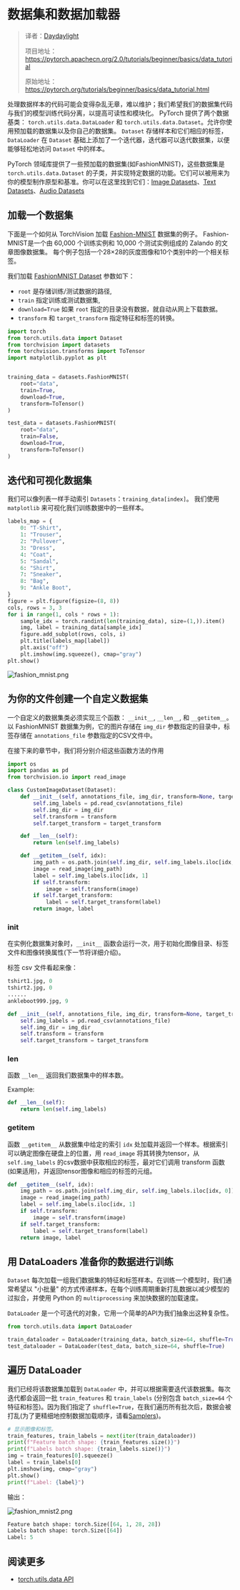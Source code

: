 # 数据集和数据加载器

> 译者：[Daydaylight](https://github.com/Daydaylight)
>
> 项目地址：<https://pytorch.apachecn.org/2.0/tutorials/beginner/basics/data_tutorial>
>
> 原始地址：<https://pytorch.org/tutorials/beginner/basics/data_tutorial.html>

处理数据样本的代码可能会变得杂乱无章，难以维护；我们希望我们的数据集代码与我们的模型训练代码分离，以提高可读性和模块化。
PyTorch 提供了两个数据基类： ``torch.utils.data.DataLoader`` 和 ``torch.utils.data.Dataset``。允许你使用预加载的数据集以及你自己的数据集。
``Dataset`` 存储样本和它们相应的标签，``DataLoader`` 在 ``Dataset`` 基础上添加了一个迭代器，迭代器可以迭代数据集，以便能够轻松地访问 ``Dataset`` 中的样本。

PyTorch 领域库提供了一些预加载的数据集(如FashionMNIST)，这些数据集是 ``torch.utils.data.Dataset`` 的子类，并实现特定数据的功能。它们可以被用来为你的模型制作原型和基准。你可以在这里找到它们：[Image Datasets](https://pytorch.org/vision/stable/datasets.html)、[Text Datasets](https://pytorch.org/text/stable/datasets.html)、[Audio Datasets](https://pytorch.org/audio/stable/datasets.html)

## 加载一个数据集

下面是一个如何从 TorchVision 加载 [Fashion-MNIST](https://research.zalando.com/project/fashion_mnist/fashion_mnist/) 数据集的例子。
Fashion-MNIST是一个由 60,000 个训练实例和 10,000 个测试实例组成的 Zalando 的文章图像数据集。
每个例子包括一个28×28的灰度图像和10个类别中的一个相关标签。

我们加载 [FashionMNIST Dataset](https://pytorch.org/vision/stable/datasets.html#fashion-mnist) 参数如下：

- ``root`` 是存储训练/测试数据的路径,
- ``train`` 指定训练或测试数据集,
- ``download=True`` 如果 ``root`` 指定的目录没有数据，就自动从网上下载数据。
- ``transform`` 和 ``target_transform`` 指定特征和标签的转换。

```py
import torch
from torch.utils.data import Dataset
from torchvision import datasets
from torchvision.transforms import ToTensor
import matplotlib.pyplot as plt


training_data = datasets.FashionMNIST(
    root="data",
    train=True,
    download=True,
    transform=ToTensor()
)

test_data = datasets.FashionMNIST(
    root="data",
    train=False,
    download=True,
    transform=ToTensor()
)
```

## 迭代和可视化数据集

我们可以像列表一样手动索引 ``Datasets``：``training_data[index]``。
我们使用 ``matplotlib`` 来可视化我们训练数据中的一些样本。

```py
labels_map = {
    0: "T-Shirt",
    1: "Trouser",
    2: "Pullover",
    3: "Dress",
    4: "Coat",
    5: "Sandal",
    6: "Shirt",
    7: "Sneaker",
    8: "Bag",
    9: "Ankle Boot",
}
figure = plt.figure(figsize=(8, 8))
cols, rows = 3, 3
for i in range(1, cols * rows + 1):
    sample_idx = torch.randint(len(training_data), size=(1,)).item()
    img, label = training_data[sample_idx]
    figure.add_subplot(rows, cols, i)
    plt.title(labels_map[label])
    plt.axis("off")
    plt.imshow(img.squeeze(), cmap="gray")
plt.show()
```

![fashion_mnist.png](../../../img/fashion_mnist.png)

## 为你的文件创建一个自定义数据集

一个自定义的数据集类必须实现三个函数： `__init__`, `__len__`, 和 `__getitem__`。
以 FashionMNIST 数据集为例，它的图片存储在 `img_dir` 参数指定的目录中，标签存储在 `annotations_file` 参数指定的CSV文件中。

在接下来的章节中，我们将分别介绍这些函数方法的作用

```py
import os
import pandas as pd
from torchvision.io import read_image

class CustomImageDataset(Dataset):
    def __init__(self, annotations_file, img_dir, transform=None, target_transform=None):
        self.img_labels = pd.read_csv(annotations_file)
        self.img_dir = img_dir
        self.transform = transform
        self.target_transform = target_transform

    def __len__(self):
        return len(self.img_labels)

    def __getitem__(self, idx):
        img_path = os.path.join(self.img_dir, self.img_labels.iloc[idx, 0])
        image = read_image(img_path)
        label = self.img_labels.iloc[idx, 1]
        if self.transform:
            image = self.transform(image)
        if self.target_transform:
            label = self.target_transform(label)
        return image, label
```

### __init__

在实例化数据集对象时，`__init__` 函数会运行一次，用于初始化图像目录、标签文件和图像转换属性(下一节将详细介绍)。

标签 csv 文件看起来像：

```py
tshirt1.jpg, 0
tshirt2.jpg, 0
......
ankleboot999.jpg, 9

```

```py
def __init__(self, annotations_file, img_dir, transform=None, target_transform=None):
    self.img_labels = pd.read_csv(annotations_file)
    self.img_dir = img_dir
    self.transform = transform
    self.target_transform = target_transform
```

### __len__

函数 `__len__` 返回我们数据集中的样本数。

Example:

```py
def __len__(self):
    return len(self.img_labels)
```
### __getitem__

函数 `__getitem__` 从数据集中给定的索引 ``idx`` 处加载并返回一个样本。根据索引可以确定图像在硬盘上的位置，用 ``read_image`` 将其转换为tensor，从 ``self.img_labels`` 的csv数据中获取相应的标签，最对它们调用 transform 函数(如果适用)，并返回tensor图像和相应的标签的元组。

```py
def __getitem__(self, idx):
    img_path = os.path.join(self.img_dir, self.img_labels.iloc[idx, 0])
    image = read_image(img_path)
    label = self.img_labels.iloc[idx, 1]
    if self.transform:
        image = self.transform(image)
    if self.target_transform:
        label = self.target_transform(label)
    return image, label
```

## 用 DataLoaders 准备你的数据进行训练

 ``Dataset`` 每次加载一组我们数据集的特征和标签样本。在训练一个模型时，我们通常希望以 "小批量" 的方式传递样本，在每个训练周期重新打乱数据以减少模型的过拟合，并使用 Python 的 ``multiprocessing`` 来加快数据的加载速度。

`DataLoader` 是一个可迭代的对象，它用一个简单的API为我们抽象出这种复杂性。

```py
from torch.utils.data import DataLoader

train_dataloader = DataLoader(training_data, batch_size=64, shuffle=True)
test_dataloader = DataLoader(test_data, batch_size=64, shuffle=True)
```

## 遍历 DataLoader

我们已经将该数据集加载到 ``DataLoader`` 中，并可以根据需要迭代该数据集。每次迭代都会返回一批 ``train_features`` 和 ``train_labels`` (分别包含 ``batch_size=64`` 个特征和标签)。因为我们指定了 ``shuffle=True``，在我们遍历所有批次后，数据会被打乱(为了更精细地控制数据加载顺序，请看[Samplers](https://pytorch.org/docs/stable/data.html#data-loading-order-and-sampler))。

```py
# 显示图像和标签。
train_features, train_labels = next(iter(train_dataloader))
print(f"Feature batch shape: {train_features.size()}")
print(f"Labels batch shape: {train_labels.size()}")
img = train_features[0].squeeze()
label = train_labels[0]
plt.imshow(img, cmap="gray")
plt.show()
print(f"Label: {label}")
```

输出：

![fashion_mnist2.png](../../../img/fashion_mnist2.png)

```py
Feature batch shape: torch.Size([64, 1, 28, 28])
Labels batch shape: torch.Size([64])
Label: 5
```

## 阅读更多
- [torch.utils.data API](https://pytorch.org/docs/stable/data.html)
